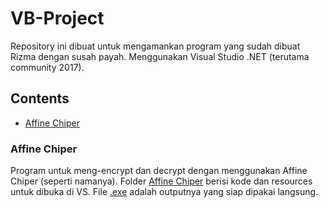 # VB-Project

Repository ini dibuat untuk mengamankan program yang sudah dibuat Rizma dengan susah payah.
Menggunakan Visual Studio .NET (terutama community 2017).

## Contents
- [Affine Chiper](#affine-chiper)

### Affine Chiper
  Program untuk meng-encrypt dan decrypt dengan menggunakan Affine Chiper (seperti namanya).
  Folder [Affine Chiper](https://github.com/Ryudaa/VB-Project/tree/master/Affine%20Chiper) berisi kode dan resources untuk dibuka di VS. File [.exe](https://github.com/Ryudaa/VB-Project/blob/master/Affine%20Chiper.exe) adalah outputnya yang siap dipakai langsung.
